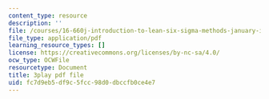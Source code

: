 ```yaml
---
content_type: resource
description: ''
file: /courses/16-660j-introduction-to-lean-six-sigma-methods-january-iap-2012/fc7d9eb5df9c5fcc98d0dbccfb0ce4e7_Ba8ZyAmffAM.pdf
file_type: application/pdf
learning_resource_types: []
license: https://creativecommons.org/licenses/by-nc-sa/4.0/
ocw_type: OCWFile
resourcetype: Document
title: 3play pdf file
uid: fc7d9eb5-df9c-5fcc-98d0-dbccfb0ce4e7
---
```

